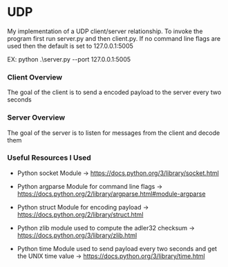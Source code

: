 # UDP
My implementation of a UDP client/server relationship.
To invoke the program first run server.py and then client.py.
If no command line flags are used then the default is set to 127.0.0.1:5005

EX: python .\server.py --port 127.0.0.1:5005
### Client Overview
The goal of the client is to send a encoded payload to the server every two seconds
### Server Overview
The goal of the server is to listen for messages from the client and decode them
### Useful Resources I Used
* Python socket Module -> https://docs.python.org/3/library/socket.html
  
* Python argparse Module for command line flags -> https://docs.python.org/2/library/argparse.html#module-argparse
  
* Python struct Module for encoding payload -> https://docs.python.org/2/library/struct.html

* Python zlib module used to compute the adler32 checksum -> https://docs.python.org/3/library/zlib.html

* Python time Module used to send payload every two seconds and get the UNIX time value -> https://docs.python.org/3/library/time.html

